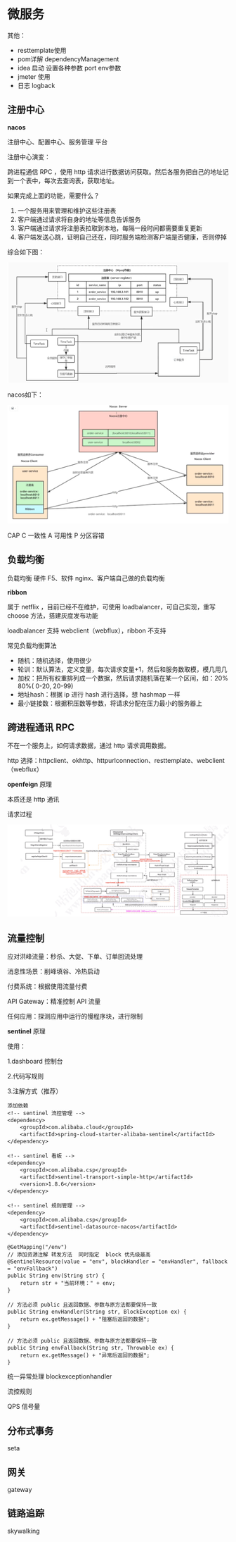 # 微服务

其他：

- resttemplate使用
- pom详解 dependencyManagement
- idea 启动 设置各种参数 port env参数
- jmeter 使用
- 日志 logback

## 注册中心

**nacos**

注册中心、配置中心、服务管理 平台

注册中心演变：

跨进程通信 RPC ，使用 http 请求进行数据访问获取。然后各服务把自己的地址记到一个表中，每次去查询表，获取地址。

如果完成上面的功能，需要什么？

1. 一个服务用来管理和维护这些注册表
2. 客户端通过请求将自身的地址等信息告诉服务
3. 客户端通过请求将注册表拉取到本地，每隔一段时间都需要重复更新
4. 客户端发送心跳，证明自己还在，同时服务端检测客户端是否健康，否则停掉

综合如下图：

![image-20230829103208613](pic/image-20230829103208613.png)

nacos如下：

![nacos](pic/nacos.png)

CAP C 一致性 A 可用性 P 分区容错

## 负载均衡

负载均衡 硬件 F5、软件 nginx、客户端自己做的负载均衡

**ribbon**

属于 netflix ，目前已经不在维护，可使用 loadbalancer，可自己实现，重写 choose 方法，搭建灰度发布功能

loadbalancer 支持 webclient（webflux），ribbon 不支持

常见负载均衡算法

- 随机：随机选择，使用很少
- 轮训：默认算法，定义变量，每次请求变量+1，然后和服务数取模，模几用几
- 加权：把所有权重排列成一个数据，然后请求随机落在某一个区间，如：20% 80%( 0-20, 20-99)
- 地址hash：根据 ip 进行 hash 进行选择，想 hashmap 一样
- 最小链接数：根据积压数等参数，将请求分配在压力最小的服务器上

## 跨进程通讯 RPC

不在一个服务上，如何请求数据，通过 http 请求调用数据。

http 选择：httpclient、okhttp、httpurlconnection、resttemplate、webclient（webflux）

**openfeign** 原理

本质还是 http 通讯



请求过程

![openfeign](pic/openfeign.png)





## 流量控制

应对洪峰流量：秒杀、大促、下单、订单回流处理

消息性场景：削峰填谷、冷热启动

付费系统：根据使用流量付费

API Gateway：精准控制 API 流量

任何应用：探测应用中运行的慢程序块，进行限制

**sentinel** 原理

使用：

1.dashboard 控制台

2.代码写规则

3.注解方式（推荐）

```
添加依赖
<!-- sentinel 流控管理 -->
<dependency>
	<groupId>com.alibaba.cloud</groupId>
	<artifactId>spring-cloud-starter-alibaba-sentinel</artifactId>
</dependency>

<!-- sentinel 看板 -->
<dependency>
	<groupId>com.alibaba.csp</groupId>
	<artifactId>sentinel-transport-simple-http</artifactId>
	<version>1.8.6</version>
</dependency>

<!-- sentinel 规则管理 -->
<dependency>
	<groupId>com.alibaba.csp</groupId>
	<artifactId>sentinel-datasource-nacos</artifactId>
</dependency>
```

```
@GetMapping("/env")
// 添加资源注解 转发方法  同时指定  block 优先级最高
@SentinelResource(value = "env", blockHandler = "envHandler", fallback = "envFallback")
public String env(String str) {
	return str + "当前环境：" + env;
}

// 方法必须 public 且返回数据、参数与原方法都要保持一致
public String envHandler(String str, BlockException ex) {
	return ex.getMessage() + "阻塞后返回的数据";
}

// 方法必须 public 且返回数据、参数与原方法都要保持一致
public String envFallback(String str, Throwable ex) {
	return ex.getMessage() + "异常后返回的数据";
}
```

统一异常处理 blockexceptionhandler

流控规则

QPS 信号量

## 分布式事务

seta

## 网关

gateway

## 链路追踪

skywalking